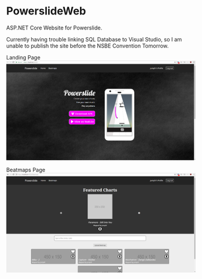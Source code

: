 # PowerslideWeb
ASP.NET Core Website for Powerslide.

Currently having trouble linking SQL Database to Visual Studio, so I am unable to publish the site before the NSBE Convention Tomorrow.

Landing Page
![Site Index](https://github.com/jump4r/PowerslideWeb/blob/master/PowerslideWebsite/wwwroot/images/siteindex.png)

Beatmaps Page
![Site Beatmaps](https://github.com/jump4r/PowerslideWeb/blob/master/PowerslideWebsite/wwwroot/images/sitebeatmaps.png)
